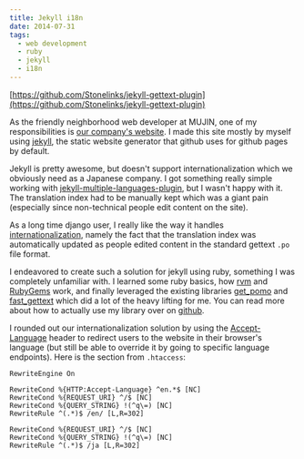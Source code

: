 ```yaml
---
title: Jekyll i18n
date: 2014-07-31
tags:
  - web development
  - ruby
  - jekyll
  - i18n
---
```


[https://github.com/Stonelinks/jekyll-gettext-plugin](https://github.com/Stonelinks/jekyll-gettext-plugin)

As the friendly neighborhood web developer at MUJIN, one of my responsibilities is [our company's website](http://mujin.co.jp/). I made this site mostly by myself using [jekyll](http://jekyllrb.com/), the static website generator that github uses for github pages by default.

Jekyll is pretty awesome, but doesn't support internationalization which we obviously need as a Japanese company. I got something really simple working with [jekyll-multiple-languages-plugin](https://github.com/screeninteraction/jekyll-multiple-languages-plugin), but I wasn't happy with it. The translation index had to be manually kept which was a giant pain (especially since non-technical people edit content on the site).

As a long time django user, I really like the way it handles [internationalization](https://docs.djangoproject.com/en/dev/topics/i18n/), namely the fact that the translation index was automatically updated as people edited content in the standard gettext `.po` file format.

I endeavored to create such a solution for jekyll using ruby, something I was completely unfamiliar with. I learned some ruby basics, how [rvm](https://rvm.io/) and [RubyGems](https://rubygems.org/) work, and finally leveraged the existing libraries [get_pomo](https://github.com/grosser/get_pomo) and [fast_gettext](https://github.com/grosser/fast_gettext) which did a lot of the heavy lifting for me. You can read more about how to actually use my library over on [github](https://github.com/Stonelinks/jekyll-gettext-plugin).

I rounded out our internationalization solution by using the [Accept-Language](http://www.w3.org/Protocols/rfc2616/rfc2616-sec14.html#sec14.4) header to redirect users to the website in their browser's language (but still be able to override it by going to specific language endpoints). Here is the section from `.htaccess`:

```
RewriteEngine On

RewriteCond %{HTTP:Accept-Language} ^en.*$ [NC]
RewriteCond %{REQUEST_URI} ^/$ [NC]
RewriteCond %{QUERY_STRING} !(^q\=) [NC]
RewriteRule ^(.*)$ /en/ [L,R=302]

RewriteCond %{REQUEST_URI} ^/$ [NC]
RewriteCond %{QUERY_STRING} !(^q\=) [NC]
RewriteRule ^(.*)$ /ja [L,R=302]

```
